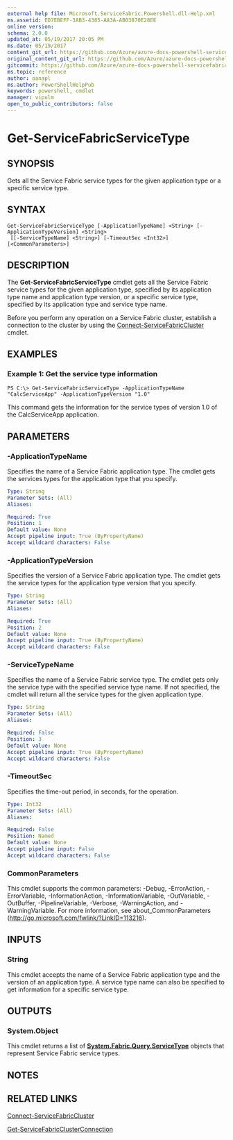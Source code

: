 ```yaml
---
external help file: Microsoft.ServiceFabric.Powershell.dll-Help.xml
ms.assetid: ED7EBEFF-3AB3-4385-AA3A-AB03870E28EE
online version:
schema: 2.0.0
updated_at: 05/19/2017 20:05 PM
ms.date: 05/19/2017
content_git_url: https://github.com/Azure/azure-docs-powershell-servicefabric/blob/master/Service-Fabric-cmdlets/ServiceFabric/vlatest/Get-ServiceFabricServiceType.md
original_content_git_url: https://github.com/Azure/azure-docs-powershell-servicefabric/blob/master/Service-Fabric-cmdlets/ServiceFabric/vlatest/Get-ServiceFabricServiceType.md
gitcommit: https://github.com/Azure/azure-docs-powershell-servicefabric/blob/8d4c81aabdfff50fd2bedea27942bd6899fa7bd1
ms.topic: reference
author: oanapl
ms.author: PowerShellHelpPub
keywords: powershell, cmdlet
manager: vipulm
open_to_public_contributors: false
---
```


# Get-ServiceFabricServiceType

## SYNOPSIS
Gets all the Service Fabric service types for the given application type or a specific service type.

## SYNTAX

```
Get-ServiceFabricServiceType [-ApplicationTypeName] <String> [-ApplicationTypeVersion] <String>
 [[-ServiceTypeName] <String>] [-TimeoutSec <Int32>] [<CommonParameters>]
```

## DESCRIPTION
The **Get-ServiceFabricServiceType** cmdlet gets all the Service Fabric service types for the given application type, specified by its application type name and application type version, or a specific service type, specified by its application type and service type name.

Before you perform any operation on a Service Fabric cluster, establish a connection to the cluster by using the [Connect-ServiceFabricCluster](./Connect-ServiceFabricCluster.md) cmdlet.

## EXAMPLES

### Example 1: Get the service type information
```
PS C:\> Get-ServiceFabricServiceType -ApplicationTypeName "CalcServiceApp" -ApplicationTypeVersion "1.0"
```

This command gets the information for the service types of version 1.0 of the CalcServiceApp application.

## PARAMETERS

### -ApplicationTypeName
Specifies the name of a Service Fabric application type.
The cmdlet gets the services types for the application type that you specify.

```yaml
Type: String
Parameter Sets: (All)
Aliases: 

Required: True
Position: 1
Default value: None
Accept pipeline input: True (ByPropertyName)
Accept wildcard characters: False
```

### -ApplicationTypeVersion
Specifies the version of a Service Fabric application type.
The cmdlet gets the service types for the application type version that you specify.

```yaml
Type: String
Parameter Sets: (All)
Aliases: 

Required: True
Position: 2
Default value: None
Accept pipeline input: True (ByPropertyName)
Accept wildcard characters: False
```

### -ServiceTypeName
Specifies the name of a Service Fabric service type.
The cmdlet gets only the service type with the specified service type name.
If not specified, the cmdlet will return all the service types for the given application type.

```yaml
Type: String
Parameter Sets: (All)
Aliases: 

Required: False
Position: 3
Default value: None
Accept pipeline input: True (ByPropertyName)
Accept wildcard characters: False
```

### -TimeoutSec
Specifies the time-out period, in seconds, for the operation.

```yaml
Type: Int32
Parameter Sets: (All)
Aliases: 

Required: False
Position: Named
Default value: None
Accept pipeline input: False
Accept wildcard characters: False
```

### CommonParameters
This cmdlet supports the common parameters: -Debug, -ErrorAction, -ErrorVariable, -InformationAction, -InformationVariable, -OutVariable, -OutBuffer, -PipelineVariable, -Verbose, -WarningAction, and -WarningVariable. For more information, see about_CommonParameters (http://go.microsoft.com/fwlink/?LinkID=113216).

## INPUTS

### String
This cmdlet accepts the name of a Service Fabric application type and the version of an application type. A service type name can also be specified to get information for a specific service type.

## OUTPUTS

### System.Object
This cmdlet returns a list of **[System.Fabric.Query.ServiceType](https://docs.microsoft.com/dotnet/api/System.Fabric.Query.ServiceType)** objects that represent Service Fabric service types.

## NOTES

## RELATED LINKS

[Connect-ServiceFabricCluster](./Connect-ServiceFabricCluster.md)

[Get-ServiceFabricClusterConnection](./Get-ServiceFabricClusterConnection.md)
